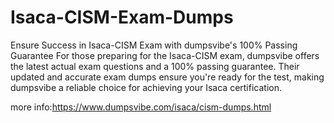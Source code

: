 # Isaca-CISM-Exam-Dumps
Ensure Success in Isaca-CISM Exam with dumpsvibe's 100% Passing Guarantee For those preparing for the Isaca-CISM exam, dumpsvibe offers the latest actual exam questions and a 100% passing guarantee. Their updated and accurate exam dumps ensure you're ready for the test, making dumpsvibe a reliable choice for achieving your Isaca certification.

more info:https://www.dumpsvibe.com/isaca/cism-dumps.html
